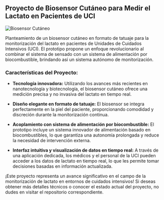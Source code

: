 ## Proyecto de Biosensor Cutáneo para Medir el Lactato en Pacientes de UCI

![Biosensor Cutáneo](URL_de_la_imagen)

Planteamiento de un biosensor cutáneo  en formato de tatuaje para la monitorización del lactato en pacientes de Unidades de Cuidados Intensivos (UCI). El prototipo propone un enfoque revolucionario al combinar el sistema de sensado con un sistema de alimentación por biocombustible, brindando así un sistema autónomo de monitorización.

### Características del Proyecto:

- **Tecnología innovadora:** Utilizando los avances más recientes en nanotecnología y biotecnología, el biosensor cutáneo ofrece una medición precisa y no invasiva del lactato en tiempo real.

- **Diseño elegante en formato de tatuaje:** El biosensor se integra perfectamente en la piel del paciente, proporcionando comodidad y discreción durante la monitorización continua.

- **Acoplamiento con sistema de alimentación por biocombustible:** El prototipo incluye un sistema innovador de alimentación basado en biocombustibles, lo que garantiza una autonomía prolongada y reduce la necesidad de intervención externa.

- **Interfaz intuitiva y visualización de datos en tiempo real:** A través de una aplicación dedicada, los médicos y el personal de la UCI pueden acceder a los datos de lactato en tiempo real, lo que les permite tomar decisiones basadas en información actualizada.

¡Este proyecto representa un avance significativo en el campo de la monitorización de lactato en entornos de cuidados intensivos! Si deseas obtener más detalles técnicos o conocer el estado actual del proyecto, no dudes en visitar el repositorio correspondiente.

